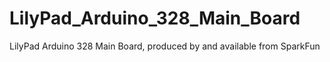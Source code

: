 # LilyPad_Arduino_328_Main_Board
LilyPad Arduino 328 Main Board, produced by and available from SparkFun
